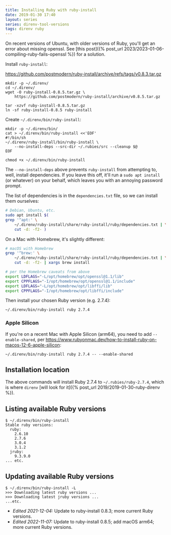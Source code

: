 ```yaml
---
title: Installing Ruby with ruby-install
date: 2019-01-30 17:40
layout: series
series: direnv-tool-versions
tags: direnv ruby
---
```


<div class="callout callout-info" markdown="span">
On recent versions of Ubuntu, with older versions of Ruby, you'll get an error about missing openssl. See [this post]({% post_url 2023/2023-01-06-compiling-ruby-fails-openssl %}) for a solution.
</div>

Install `ruby-install`:

https://github.com/postmodern/ruby-install/archive/refs/tags/v0.8.3.tar.gz

    mkdir -p ~/.direnv/
    cd ~/.direnv/
    wget -O ruby-install-0.8.5.tar.gz \
        https://github.com/postmodern/ruby-install/archive/v0.8.5.tar.gz

    tar -xzvf ruby-install-0.8.5.tar.gz
    ln -sf ruby-install-0.8.5 ruby-install

Create `~/.direnv/bin/ruby-install`:

```
mkdir -p ~/.direnv/bin/
cat > ~/.direnv/bin/ruby-install <<'EOF'
#!/bin/sh
~/.direnv/ruby-install/bin/ruby-install \
    --no-install-deps --src-dir ~/.rubies/src --cleanup $@
EOF

chmod +x ~/.direnv/bin/ruby-install
```

The `--no-install-deps` above prevents `ruby-install` from attempting to, well, install dependencies. If you leave this off, it'll run a `sudo apt install` (or whatever) on your behalf, which leaves you with an annoying password prompt.

The list of dependencies is in the `dependencies.txt` file, so we can install them ourselves:

```sh
# Debian, Ubuntu, etc.
sudo apt install $(
grep '^apt:' \
    ~/.direnv/ruby-install/share/ruby-install/ruby/dependencies.txt | \
    cut -d: -f2- )
```

On a Mac with Homebrew, it's slightly different:

```sh
# macOS with Homebrew
grep '^brew:' \
    ~/.direnv/ruby-install/share/ruby-install/ruby/dependencies.txt | \
    cut -d: -f2- | xargs brew install

# per the Homebrew caveats from above
export LDFLAGS="-L/opt/homebrew/opt/openssl@1.1/lib"
export CPPFLAGS="-I/opt/homebrew/opt/openssl@1.1/include"
export LDFLAGS="-L/opt/homebrew/opt/libffi/lib"
export CPPFLAGS="-I/opt/homebrew/opt/libffi/include"
```

Then install your chosen Ruby version (e.g. 2.7.4):

```sh
~/.direnv/bin/ruby-install ruby 2.7.4
```

### Apple Silicon

If you're on a recent Mac with Apple Silicon (arm64), you need to add `--enable-shared`, per <https://www.rubyonmac.dev/how-to-install-ruby-on-macos-12-6-apple-silicon>:

```
~/.direnv/bin/ruby-install ruby 2.7.4 -- --enable-shared
```

## Installation location

The above commands will install Ruby 2.7.4 to `~/.rubies/ruby-2.7.4`, which is where `direnv` [will look for it]({% post_url 2019/2019-01-30-ruby-direnv %}).

## Listing available Ruby versions

```
$ ~/.direnv/bin/ruby-install
Stable ruby versions:
  ruby:
    2.6.10
    2.7.6
    3.0.4
    3.1.2
  jruby:
    9.3.9.0
... etc.
```

## Updating available Ruby versions

```
$ ~/.direnv/bin/ruby-install -L
>>> Downloading latest ruby versions ...
>>> Downloading latest jruby versions ...
...etc.
```

- _Edited 2021-12-04:_ Update to ruby-install 0.8.3; more current Ruby versions.
- _Edited 2022-11-07:_ Update to ruby-install 0.8.5; add macOS arm64; more current Ruby versions.
